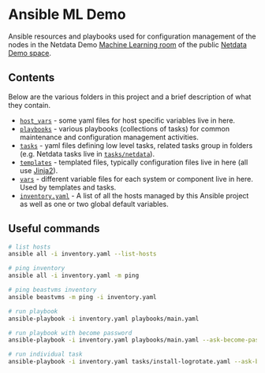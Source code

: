 # Ansible ML Demo

Ansible resources and playbooks used for configuration management of the nodes in the Netdata Demo [Machine Learning room](https://app.netdata.cloud/spaces/netdata-demo/rooms/machine-learning/overview) of the public [Netdata Demo space](https://app.netdata.cloud/spaces/netdata-demo).

## Contents

Below are the various folders in this project and a brief description of what they contain.

- [`host_vars`](host_vars/) - some yaml files for host specific variables live in here.
- [`playbooks`](playbooks/) - various playbooks (collections of tasks) for common maintenance and configuration management activities.
- [`tasks`](tasks/) - yaml files defining low level tasks, related tasks group in folders (e.g. Netdata tasks live in [`tasks/netdata`](tasks/netdata/)).
- [`templates`](templates/) - templated files, typically configuration files live in here (all use [Jinja2](https://jinja.palletsprojects.com/)).
- [`vars`](vars/) - different variable files for each system or component live in here. Used by templates and tasks.
- [`inventory.yaml`](inventory.yaml) - A list of all the hosts managed by this Ansible project as well as one or two global default variables.

## Useful commands

```bash
# list hosts
ansible all -i inventory.yaml --list-hosts
```

```bash
# ping inventory
ansible all -i inventory.yaml -m ping
```

```bash
# ping beastvms inventory
ansible beastvms -m ping -i inventory.yaml
```

```bash
# run playbook
ansible-playbook -i inventory.yaml playbooks/main.yaml
```

```bash
# run playbook with become password
ansible-playbook -i inventory.yaml playbooks/main.yaml --ask-become-pass
```

```bash
# run individual task
ansible-playbook -i inventory.yaml tasks/install-logrotate.yaml --ask-become-pass
```
